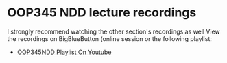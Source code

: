 # OOP345 NDD lecture recordings
I strongly recommend watching the other section's recordings as well
View the recordings on BigBlueButton (online session or the following playlist:


* [OOP345NDD Playlist On Youtube](https://www.youtube.com/watch?v=CzPPjt6z3vk&list=PLxB4x6RkylouU8d63DkIb_zXsfkUmRmbC&index=2&ab_channel=FardadSoleimanloo)

